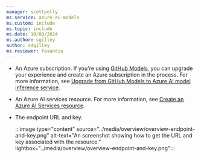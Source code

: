 ```yaml
---
manager: scottpolly
ms.service: azure-ai-models
ms.custom: include
ms.topic: include
ms.date: 10/08/2024
ms.author: sgilley
author: sdgilley
ms.reviewer: fasantia
---
```


* An Azure subscription. If you're using [GitHub Models](https://docs.github.com/en/github-models/), you can upgrade your experience and create an Azure subscription in the process. For more information, see [Upgrade from GitHub Models to Azure AI model inference service](../how-to/quickstart-github-models.md).

* An Azure AI services resource. For more information, see [Create an Azure AI Services resource](../../multi-service-resource.md?context=/azure/ai-services/model-inference/context/context).

* The endpoint URL and key.

    :::image type="content" source="../media/overview/overview-endpoint-and-key.png" alt-text="An screenshot showing how to get the URL and key associated with the resource." lightbox="../media/overview/overview-endpoint-and-key.png":::